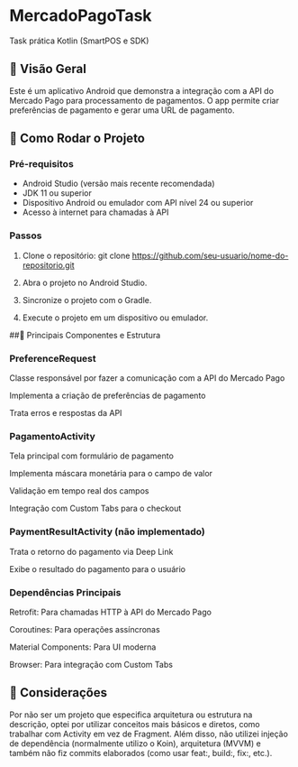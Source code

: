 # MercadoPagoTask
Task prática Kotlin (SmartPOS e SDK)

## 📲 Visão Geral

Este é um aplicativo Android que demonstra a integração com a API do Mercado Pago para processamento de pagamentos. 
O app permite criar preferências de pagamento e gerar uma URL de pagamento.

## 🚀 Como Rodar o Projeto

### Pré-requisitos

- Android Studio (versão mais recente recomendada)
- JDK 11 ou superior
- Dispositivo Android ou emulador com API nível 24 ou superior
- Acesso à internet para chamadas à API

### Passos
1. Clone o repositório:
    git clone https://github.com/seu-usuario/nome-do-repositorio.git

2. Abra o projeto no Android Studio.

3. Sincronize o projeto com o Gradle.

4. Execute o projeto em um dispositivo ou emulador.

##🔧 Principais Componentes e Estrutura

### PreferenceRequest

Classe responsável por fazer a comunicação com a API do Mercado Pago

Implementa a criação de preferências de pagamento

Trata erros e respostas da API

### PagamentoActivity

Tela principal com formulário de pagamento

Implementa máscara monetária para o campo de valor

Validação em tempo real dos campos

Integração com Custom Tabs para o checkout

### PaymentResultActivity (não implementado)

Trata o retorno do pagamento via Deep Link

Exibe o resultado do pagamento para o usuário

### Dependências Principais

Retrofit: Para chamadas HTTP à API do Mercado Pago

Coroutines: Para operações assíncronas

Material Components: Para UI moderna

Browser: Para integração com Custom Tabs


## 💭 Considerações

Por não ser um projeto que especifica arquitetura ou estrutura na descrição, optei por utilizar conceitos mais básicos e diretos, como trabalhar com Activity em vez de Fragment. 
Além disso, não utilizei injeção de dependência (normalmente utilizo o Koin), arquitetura (MVVM) e também não fiz commits elaborados (como usar feat:, build:, fix:, etc.).
